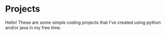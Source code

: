 # Projects

Hello! These are some simple coding projects that I've created using python and/or java in my free time.
